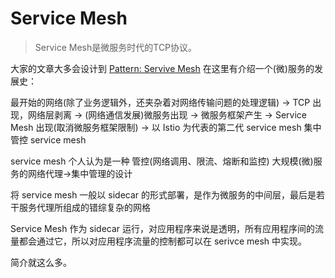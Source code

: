 Service Mesh
===

> Service Mesh是微服务时代的TCP协议。

大家的文章大多会设计到 [Pattern: Servive Mesh](https://link.zhihu.com/?target=http%3A//philcalcado.com/2017/08/03/pattern_service_mesh.html) 在这里有介绍一个(微)服务的发展史：

最开始的网络(除了业务逻辑外，还夹杂着对网络传输问题的处理逻辑) -> TCP 出现，网络层剥离 -> (网络通信发展)微服务出现 -> 微服务框架产生 -> Service Mesh 出现(取消微服务框架限制) -> 以 Istio 为代表的第二代 service mesh 集中管控 service mesh

service mesh 个人认为是一种 管控(网络调用、限流、熔断和监控) 大规模(微)服务的网络代理->集中管理的设计

将 service mesh 一般以 sidecar 的形式部署，是作为微服务的中间层，最后是若干服务代理所组成的错综复杂的网格

Service Mesh 作为 sidecar 运行，对应用程序来说是透明，所有应用程序间的流量都会通过它，所以对应用程序流量的控制都可以在 serivce mesh 中实现。

简介就这么多。